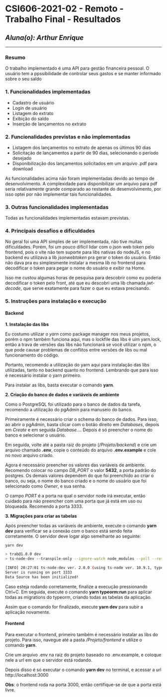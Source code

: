 # **CSI606-2021-02 - Remoto - Trabalho Final - Resultados**

## *Aluna(o): Arthur Enrique*

--------------

<!-- Este documento tem como objetivo apresentar o projeto desenvolvido, considerando o que foi definido na proposta e o produto final. -->

### Resumo

O trabalho implementado é uma API para gestão financeira pessoal. O usuário tem a ppssibilidade de controlar seus gastos e se manter informado sobre o seu saldo 

### 1. Funcionalidades implementadas
<!-- Descrever as funcionalidades que eram previstas e foram implementas. -->

- Cadastro de usuário
- Login de usuário
- Listagem do extrato
- Exibição do saldo
- Inserção de lançamentos no extrato
  
### 2. Funcionalidades previstas e não implementadas
<!-- Descrever as funcionalidades que eram previstas e não foram implementas, apresentando uma breve justificativa do porquê elas não foram incluídas -->

- Listagem dos lançamentos no extrato de apenas os últimos 90 dias
- Solicitação de lançamentos a partir de 90 dias, selecionando o período desejado
- Disponibilização dos lançamentos solicitados em um arquivo .pdf para download

As funcionalidades acima não foram implementadas devido ao tempo de desenvolvimento. A complexidade para disponibilizar um arquivo para pdf seria relativamente grande comparado ao restante do desenvolvimento, por isso optei por não implementar tais funcionalidades.

### 3. Outras funcionalidades implementadas
<!-- Descrever as funcionalidades implementas além daquelas que foram previstas, caso se aplique.  -->

Todas as funcionalidades implementadas estavam previstas.

### 4. Principais desafios e dificuldades
<!-- Descrever os principais desafios encontrados no desenvolvimento do trabalho, quais foram as dificuldades e como elas foram superadas e resolvidas. -->

No geral foi uma API simples de ser implementada, não tive muitas dificuldades. Porém, foi um pouco difícil lidar com o json web token pelo frontend, pois o vite não tem suporte para libs nativas do nodeJS, e no backend eu utilizava a lib *jsonwebtoken* pra gerar o token do usuário. Então não dava pra eu simplesmente instalar a mesma lib no frontend para decodificar o token para pegar o nome do usuário e exibir na Home.

Isso me custou algumas horas de pesquisa para descobrir como eu poderia decodificar o token pelo front, até que eu descobri uma lib chamada *jwt-decode*, que serve exatamente para fazer o que eu estava precisando.

### 5. Instruções para instalação e execução
<!-- Descrever o que deve ser feito para instalar (ou baixar) a aplicação, o que precisa ser configurando (parâmetros, banco de dados e afins) e como executá-la. -->

#### Backend

**1. Instalação das libs**

Eu costumo utilizar o *yarn* como package manager nos meus projetos, porém o npm também funciona aqui, mas o lockfile das libs é uim yarn.lock, então a trava de versões das libs não funcionará se você utilizar o npm, o que pode causar problemas de conflitos entre versões de libs ou mal funcionamento do código.

Portanto, recomendo a utilização do yarn aqui para instalação das libs utilizadas, tanto no backend quanto no frontend. Lembrando que para isso é necessário instalar o yarn primeiro.

Para instalar as libs, basta executar o comando **yarn**.

**2. Criação do banco de dados e variáveis de ambiente**

Como o PostgreSQL foi utilizado para o banco de dados da tarefa, recomendo a utilização do pgAdmin para manuseio do banco.

Primeiramente é necessário criar o schema do banco de dados. Para isso, ao abrir o pgAdmin, basta clicar com o botão direito em *Databases*, depois em *Create* e em seguida *Database...*. Depois é só preencher o nome do banco e selecionar o usuário.

Em seguida, volte até a pasta raiz do projeto (*/Projeto/backend*) e crie um arquivo chamado **.env**, copie o conteúdo do arquivo **.env.example** e cole no novo arquivo criado.

Agora é necessário preencher os valores das variáveis de ambiente. Recomendo colocar no campo *DB_PORT* o valor **5432**, a porta padrão do postgres. Os demais valores dependem do que foi preenchido ao criar o banco, ou seja, o nome do banco criado e o nome do usuário que foi selecionado como *Owner*, e sua senha.

O campo *PORT* é a porta na qual o servidor node irá executar, então cuidado para não preencher com uma porta que já está em uso ou bloqueada. Recomendo a porta 3333.

**3. Migrações para criar as tabelas**

Após preencher todas as variáveis de ambiente, execute o comando **yarn dev** para verificar se a conexão com o banco está sendo feita corretamente. O servidor deve logar algo semelhante ao seguinte:

```bash
yarn dev

> trab@1.0.0 dev
> ts-node-dev --transpile-only --ignore-watch node_modules --poll --respawn src/server.ts

[INFO] 20:27:01 ts-node-dev ver. 2.0.0 (using ts-node ver. 10.9.1, typescript ver. 4.9.4)
Server is running on port 3333
Data Source has been initialized!
```

Caso esteja rodando corretamente, finalize a execução pressionando Ctrl+C. Em seguida, execute o comando **yarn typeorm:run** para aplicar todas as migrations do typeorm, criando todas as tabelas da aplicação.

Assim que o comando for finalizado, execute **yarn dev** para subir a aplicação novamente.

#### Frontend

Para executar o frontend, primeiro também é necessário instalar as libs do projeto. Para isso, navegue até a pasta */Projeto/frontend* e utilize o comando **yarn**.

Crie um arquivo .env na raiz do projeto baseado no .env.example, e coloque nele a url em que o servidor está rodando.

Depois disso é só executar o comando **yarn dev** no terminal, e acessar a url http://localhost:3000

**Obs**: o frontend roda na porta 3000, então certifique-se de que a porta está livre.
